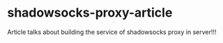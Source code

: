 # shadowsocks-proxy-article
Article talks about building the service of shadowsocks proxy in server!!!
